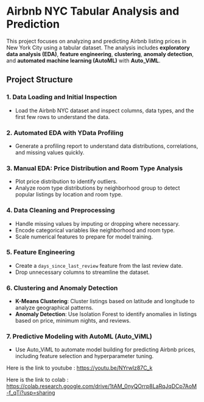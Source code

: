 # Airbnb NYC Tabular Analysis and Prediction

This project focuses on analyzing and predicting Airbnb listing prices in New York City using a tabular dataset. The analysis includes **exploratory data analysis (EDA)**, **feature engineering**, **clustering**, **anomaly detection**, and **automated machine learning (AutoML)** with **Auto_ViML**.


## Project Structure

### 1. **Data Loading and Initial Inspection**
   - Load the Airbnb NYC dataset and inspect columns, data types, and the first few rows to understand the data.

### 2. **Automated EDA with YData Profiling**
   - Generate a profiling report to understand data distributions, correlations, and missing values quickly.

### 3. **Manual EDA: Price Distribution and Room Type Analysis**
   - Plot price distribution to identify outliers.
   - Analyze room type distributions by neighborhood group to detect popular listings by location and room type.

### 4. **Data Cleaning and Preprocessing**
   - Handle missing values by imputing or dropping where necessary.
   - Encode categorical variables like neighborhood and room type.
   - Scale numerical features to prepare for model training.

### 5. **Feature Engineering**
   - Create a `days_since_last_review` feature from the last review date.
   - Drop unnecessary columns to streamline the dataset.

### 6. **Clustering and Anomaly Detection**
   - **K-Means Clustering**: Cluster listings based on latitude and longitude to analyze geographical patterns.
   - **Anomaly Detection**: Use Isolation Forest to identify anomalies in listings based on price, minimum nights, and reviews.

### 7. **Predictive Modeling with AutoML (Auto_ViML)**
   - Use Auto_ViML to automate model building for predicting Airbnb prices, including feature selection and hyperparameter tuning.

Here is the link to youtube : https://youtu.be/NYrwIz87C_k

Here is the link to colab : https://colab.research.google.com/drive/1tAM_0nyQOrrp8LaRqJqDCp7AoM-f_qTi?usp=sharing
